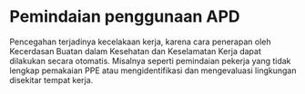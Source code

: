 # Pemindaian penggunaan APD
Pencegahan terjadinya kecelakaan kerja, karena cara penerapan oleh Kecerdasan Buatan dalam Kesehatan dan Keselamatan Kerja dapat dilakukan secara otomatis. Misalnya seperti pemindaian pekerja yang tidak lengkap pemakaian PPE atau mengidentifikasi dan mengevaluasi lingkungan disekitar tempat kerja. 

